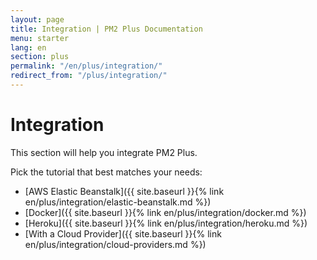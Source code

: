 ```yaml
---
layout: page
title: Integration | PM2 Plus Documentation
menu: starter
lang: en
section: plus
permalink: "/en/plus/integration/"
redirect_from: "/plus/integration/"
---
```


# Integration

This section will help you integrate PM2 Plus.

Pick the tutorial that best matches your needs:

- [AWS Elastic Beanstalk]({{ site.baseurl }}{% link en/plus/integration/elastic-beanstalk.md %})
- [Docker]({{ site.baseurl }}{% link en/plus/integration/docker.md %})
- [Heroku]({{ site.baseurl }}{% link en/plus/integration/heroku.md %})
- [With a Cloud Provider]({{ site.baseurl }}{% link en/plus/integration/cloud-providers.md %})